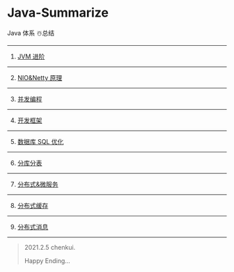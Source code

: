 # Java-Summarize

Java 体系 ☃️总结



---

1. [JVM 进阶](https://github.com/oliverschen/Java-Summarize/blob/main/doc/JVM.md)

---

2. [NIO&Netty 原理](https://github.com/oliverschen/Java-Summarize/blob/main/doc/NIO.md)

---

3. [并发编程](https://github.com/oliverschen/Java-Summarize/blob/main/doc/并发编程.md)

---

4. [开发框架](https://github.com/oliverschen/Java-Summarize/blob/main/doc/框架.md)

---

5. [数据库 SQL 优化](https://github.com/oliverschen/Java-Summarize/blob/main/doc/MySql.md)

---

6. [分库分表](https://github.com/oliverschen/Java-Summarize/blob/main/doc/分库分表.md)

---

7. [分布式&微服务](https://github.com/oliverschen/Java-Summarize/blob/main/doc/micro-service.md)

---

8. [分布式缓存](https://github.com/oliverschen/Java-Summarize/blob/main/doc/cache.md)

---

9. [分布式消息](https://github.com/oliverschen/Java-Summarize/blob/main/doc/mq.md)



---

> 2021.2.5  chenkui.
>
> Happy Ending...			
